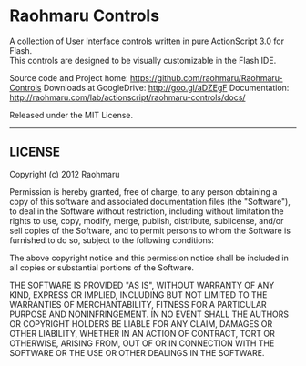 Raohmaru Controls
=================

A collection of User Interface controls written in pure ActionScript 3.0 for Flash.<br>
This controls are designed to be visually customizable in the Flash IDE.

Source code and Project home: <https://github.com/raohmaru/Raohmaru-Controls>
Downloads at GoogleDrive: <http://goo.gl/aDZEgF>
Documentation: <http://raohmaru.com/lab/actionscript/raohmaru-controls/docs/>

Released under the MIT License.

---------------------------------------

LICENSE
-------

Copyright (c) 2012 Raohmaru

Permission is hereby granted, free of charge, to any person obtaining
a copy of this software and associated documentation files (the "Software"),
to deal in the Software without restriction, including without limitation
the rights to use, copy, modify, merge, publish, distribute, sublicense,
and/or sell copies of the Software, and to permit persons to whom the
Software is furnished to do so, subject to the following conditions:

The above copyright notice and this permission notice shall be included
in all copies or substantial portions of the Software.

THE SOFTWARE IS PROVIDED "AS IS", WITHOUT WARRANTY OF ANY KIND, EXPRESS
OR IMPLIED, INCLUDING BUT NOT LIMITED TO THE WARRANTIES OF MERCHANTABILITY,
FITNESS FOR A PARTICULAR PURPOSE AND NONINFRINGEMENT. IN NO EVENT SHALL
THE AUTHORS OR COPYRIGHT HOLDERS BE LIABLE FOR ANY CLAIM, DAMAGES OR OTHER
LIABILITY, WHETHER IN AN ACTION OF CONTRACT, TORT OR OTHERWISE, ARISING
FROM, OUT OF OR IN CONNECTION WITH THE SOFTWARE OR THE USE OR OTHER DEALINGS
IN THE SOFTWARE.